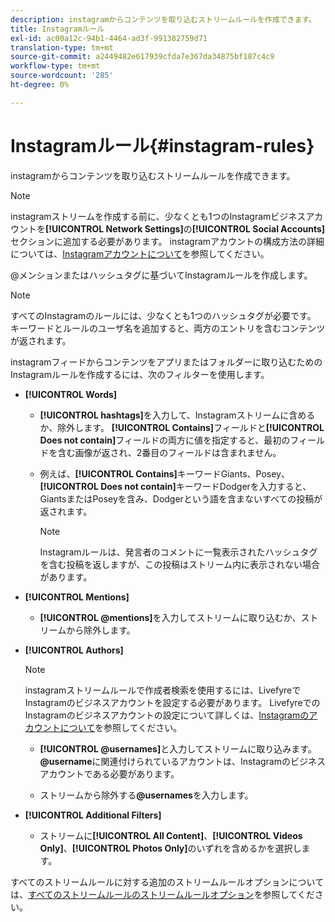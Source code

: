 ```yaml
---
description: instagramからコンテンツを取り込むストリームルールを作成できます。
title: Instagramルール
exl-id: ac00a12c-94b1-4464-ad3f-991382759d71
translation-type: tm+mt
source-git-commit: a2449482e617939cfda7e367da34875bf187c4c9
workflow-type: tm+mt
source-wordcount: '285'
ht-degree: 0%

---
```


# Instagramルール{#instagram-rules}

instagramからコンテンツを取り込むストリームルールを作成できます。

>[!NOTE]
>
>instagramストリームを作成する前に、少なくとも1つのInstagramビジネスアカウントを&#x200B;**[!UICONTROL Network Settings]**&#x200B;の&#x200B;**[!UICONTROL Social Accounts]**&#x200B;セクションに追加する必要があります。 instagramアカウントの構成方法の詳細については、[Instagramアカウントについて](../c-users-creating-accounts-with-studio-access/t-configure-social-accout-instagram/c-about-instagram-accounts.md#c_about_instagram_accounts)を参照してください。

@メンションまたはハッシュタグに基づいてInstagramルールを作成します。

>[!NOTE]
>
>すべてのInstagramのルールには、少なくとも1つのハッシュタグが必要です。 キーワードとルールのユーザ名を追加すると、両方のエントリを含むコンテンツが返されます。

instagramフィードからコンテンツをアプリまたはフォルダーに取り込むためのInstagramルールを作成するには、次のフィルターを使用します。

* **[!UICONTROL Words]**

   * **[!UICONTROL hashtags]**&#x200B;を入力して、Instagramストリームに含めるか、除外します。 **[!UICONTROL Contains]**&#x200B;フィールドと&#x200B;**[!UICONTROL Does not contain]**&#x200B;フィールドの両方に値を指定すると、最初のフィールドを含む画像が返され、2番目のフィールドは含まれません。

   * 例えば、**[!UICONTROL Contains]**&#x200B;キーワードGiants、Posey、**[!UICONTROL Does not contain]**&#x200B;キーワードDodgerを入力すると、GiantsまたはPoseyを含み、Dodgerという語を含まないすべての投稿が返されます。

      >[!NOTE]
      >
      >Instagramルールは、発言者のコメントに一覧表示されたハッシュタグを含む投稿を返しますが、この投稿はストリーム内に表示されない場合があります。

* **[!UICONTROL Mentions]**

   * **[!UICONTROL @mentions]**&#x200B;を入力してストリームに取り込むか、ストリームから除外します。

* **[!UICONTROL Authors]**

   >[!NOTE]
   >
   >instagramストリームルールで作成者検索を使用するには、LivefyreでInstagramのビジネスアカウントを設定する必要があります。 LivefyreでのInstagramのビジネスアカウントの設定について詳しくは、[Instagramのアカウントについて](../c-users-creating-accounts-with-studio-access/t-configure-social-accout-instagram/c-about-instagram-accounts.md#c_about_instagram_accounts)を参照してください。

   * **[!UICONTROL @usernames]**&#x200B;と入力してストリームに取り込みます。 **@username**&#x200B;に関連付けられているアカウントは、Instagramのビジネスアカウントである必要があります。

   * ストリームから除外する&#x200B;**@usernames**&#x200B;を入力します。

* **[!UICONTROL Additional Filters]**

   * ストリームに&#x200B;**[!UICONTROL All Content]**、**[!UICONTROL Videos Only]**、**[!UICONTROL Photos Only]**&#x200B;のいずれを含めるかを選択します。

すべてのストリームルールに対する追加のストリームルールオプションについては、[すべてのストリームルールのストリームルールオプション](../c-streams/c-stream-rule-options-for-all-stream-rules.md#c_stream_rule_options_for_all_stream_rules)を参照してください。

